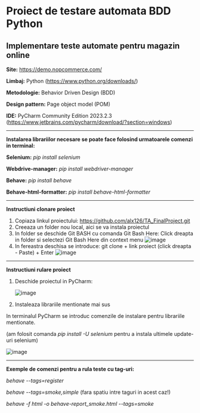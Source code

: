 # Proiect de testare automata BDD Python

## Implementare teste automate pentru magazin online


**Site:** https://demo.nopcommerce.com/

**Limbaj:** Python (https://www.python.org/downloads/)

**Metodologie:** Behavior Driven Design (BDD)

**Design pattern:** Page object model (POM)

**IDE:** PyCharm Community Edition 2023.2.3  (https://www.jetbrains.com/pycharm/download/?section=windows)
___

**Instalarea librariilor necesare se poate face folosind urmatoarele comenzi in terminal:**

**Selenium:**   _pip install selenium_

**Webdrive-manager:** _pip install webdriver-manager_

**Behave:** _pip install behave_

**Behave-html-formatter:** _pip install behave-html-formatter_
___

**Instructiuni clonare proiect**

1. Copiaza linkul proiectului: https://github.com/alx126/TA_FinalProject.git
2. Creeaza un folder nou local, aici se va instala proiectul
3. In folder se deschide Git BASH cu comanda Git Bash Here: Click dreapta in folder si selectezi Git Bash Here din context menu  ![image](https://github.com/alx126/TA_FinalProject/assets/93679540/f50ca661-f78c-4533-81ff-2b9d10b6ad1c)
4. In fereastra deschisa se introduce: git clone + link proiect (click dreapta - Paste) + Enter  ![image](https://github.com/alx126/TA_FinalProject/assets/93679540/4f2c22fa-cd2c-458b-be53-703854a49363)
___

**Instructiuni rulare proiect**

1. Deschide proiectul in PyCharm:
   
   ![image](https://github.com/alx126/TA_FinalProject/assets/93679540/1345a113-919d-4d74-bbe8-0e7b69366128)
2. Instaleaza librariile mentionate mai sus

In terminalul PyCharm se introduc comenzile de instalare pentru librariile mentionate.

(am folosit comanda _pip install -U selenium_ pentru a instala ultimele update-uri selenium)

![image](https://github.com/alx126/TA_FinalProject/assets/93679540/324e7b36-8464-4f69-9a33-bfeb96e707e8)

___   




**Exemple de comenzi pentru a rula teste cu tag-uri:**

  _behave --tags=register_

  _behave --tags=smoke,simple_  (fara spatiu intre taguri in acest caz!)
  
  _behave -f html -o behave-report_smoke.html --tags=smoke_
